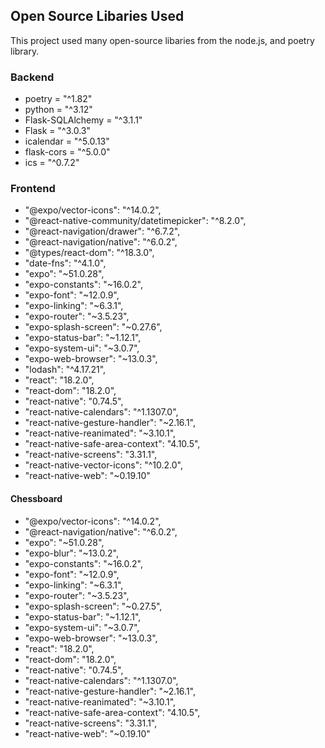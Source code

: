 ## Open Source Libaries Used

This project used many open-source libaries from the node.js, and poetry library.

### Backend
- poetry = "^1.82"
- python = "^3.12"
- Flask-SQLAlchemy = "^3.1.1"
- Flask = "^3.0.3"
- icalendar = "^5.0.13"
- flask-cors = "^5.0.0"
- ics = "^0.7.2"

### Frontend
- "@expo/vector-icons": "^14.0.2",
- "@react-native-community/datetimepicker": "^8.2.0",
- "@react-navigation/drawer": "^6.7.2",
- "@react-navigation/native": "^6.0.2",
- "@types/react-dom": "^18.3.0",
- "date-fns": "^4.1.0",
- "expo": "~51.0.28",
- "expo-constants": "~16.0.2",
- "expo-font": "~12.0.9",
- "expo-linking": "~6.3.1",
- "expo-router": "~3.5.23",
- "expo-splash-screen": "~0.27.6",
- "expo-status-bar": "~1.12.1",
- "expo-system-ui": "~3.0.7",
- "expo-web-browser": "~13.0.3",
- "lodash": "^4.17.21",
- "react": "18.2.0",
- "react-dom": "18.2.0",
- "react-native": "0.74.5",
- "react-native-calendars": "^1.1307.0",
- "react-native-gesture-handler": "~2.16.1",
- "react-native-reanimated": "~3.10.1",
- "react-native-safe-area-context": "4.10.5",
- "react-native-screens": "3.31.1",
- "react-native-vector-icons": "^10.2.0",
- "react-native-web": "~0.19.10"
#### Chessboard
-  "@expo/vector-icons": "^14.0.2",
-  "@react-navigation/native": "^6.0.2",
-  "expo": "~51.0.28",
-  "expo-blur": "~13.0.2",
-  "expo-constants": "~16.0.2",
-  "expo-font": "~12.0.9",
-  "expo-linking": "~6.3.1",
-  "expo-router": "~3.5.23",
-  "expo-splash-screen": "~0.27.5",
-  "expo-status-bar": "~1.12.1",
-  "expo-system-ui": "~3.0.7",
-  "expo-web-browser": "~13.0.3",
-  "react": "18.2.0",
-  "react-dom": "18.2.0",
-  "react-native": "0.74.5",
-  "react-native-calendars": "^1.1307.0",
-  "react-native-gesture-handler": "~2.16.1",
-  "react-native-reanimated": "~3.10.1",
-  "react-native-safe-area-context": "4.10.5",
-  "react-native-screens": "3.31.1",
-  "react-native-web": "~0.19.10"
